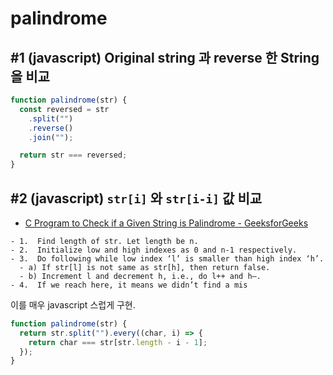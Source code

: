 # palindrome

## #1 (javascript) Original string 과 reverse 한 String 을 비교

```javascript
function palindrome(str) {
  const reversed = str
    .split("")
    .reverse()
    .join("");

  return str === reversed;
}
```

## #2 (javascript) `str[i]` 와 `str[i-i]` 값 비교

- [C Program to Check if a Given String is Palindrome - GeeksforGeeks](https://www.geeksforgeeks.org/c-program-check-given-string-palindrome/)

```
- 1.  Find length of str. Let length be n.
- 2.  Initialize low and high indexes as 0 and n-1 respectively.
- 3.  Do following while low index ‘l’ is smaller than high index ‘h’.
  - a) If str[l] is not same as str[h], then return false.
  - b) Increment l and decrement h, i.e., do l++ and h–.
- 4.  If we reach here, it means we didn’t find a mis
```

이를 매우 javascript 스럽게 구현.

```javascript
function palindrome(str) {
  return str.split("").every((char, i) => {
    return char === str[str.length - i - 1];
  });
}
```
